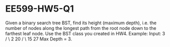 # EE599-HW5-Q1
Given a binary search tree BST, find its height (maximum depth), i.e. the number of nodes along the longest path from the root node down to the farthest leaf node. Use the BST class you created in HW4. Example: Input:  3 / \ 2 20 / \ 15 27 Max Depth = 3.
